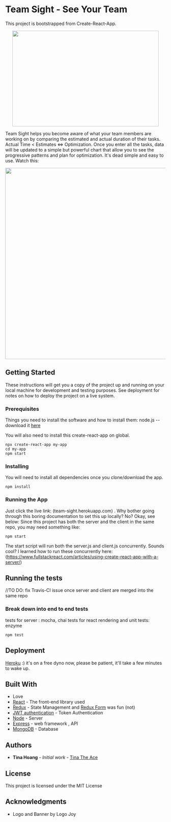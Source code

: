 # Team Sight - See Your Team

This project is bootstrapped from Create-React-App.

<p align="center">
  <img width="460" height="300" src="https://raw.githubusercontent.com/nnh242/Team-Sight-App-with-API/deploy-branch/public/banner.png">
</p>

Team Sight helps you become aware of what your team members are working on by comparing the estimated and actual duration of their tasks. Actual Time < Estimates <=> Optimization. Once you enter all the tasks, data will be updated to a simple but powerful chart that allow you to see the progressive patterns and plan for optimization. It's dead simple and easy to use. Watch this:

<p align="center">
  <img width="800" height="600" src ="https://raw.githubusercontent.com/nnh242/Team-Sight-App-with-API/deploy-branch/public/teamsight-play.gif">
</p>

## Getting Started

These instructions will get you a copy of the project up and running on your local machine for development and testing purposes. See deployment for notes on how to deploy the project on a live system.

### Prerequisites

Things you need to install the software and how to install them:
node.js -- download it [here](https://nodejs.org/en/)

You will also need to install this create-react-app on global.

```
npx create-react-app my-app
cd my-app
npm start
```

### Installing

You will need to install all dependencies once you clone/download the app.

```
npm install
```
### Running the App
Just click the live link: (team-sight.herokuapp.com)  . Why bother going through this boring documentation to set this up locally? No? Okay, see below:
Since this project has both the server and the client in the same repo, you may need something like:

```
npm start
```
The start script will run both the server.js and client.js concurrently.
Sounds cool? I learned how to run these concurrently here: (https://www.fullstackreact.com/articles/using-create-react-app-with-a-server/)

## Running the tests

//TO DO: fix Travis-CI issue once server and client are merged into the same repo

### Break down into end to end tests

tests for server : mocha, chai
tests for react rendering and unit tests: enzyme

```
npm test
```

## Deployment

[Heroku](https://www.fullstackreact.com/articles/deploying-a-react-app-with-a-server/) :) it's on a free dyno now, please be patient, it'll take a few minutes to wake up.

## Built With
* Love
* [React](https://github.com/facebook/create-react-app/blob/master/README.md#getting-started) - The front-end library used
* [Redux](https://redux.js.org/) - State Management and [Redux Form](https://redux-form.com/7.3.0/) was fun (not)
* [JWT authentication](https://jwt.io/) - Token Authentication
* [Node](https://nodejs.org/en/) - Server
* [Express](https://expressjs.com/) - web framework , API
* [MongoDB](https://www.mongodb.com/) - Database

## Authors

* **Tina Hoang** - *Initial work* - [Tina The Ace](https://github.com/nnh242)

## License

This project is licensed under the MIT License

## Acknowledgments

* Logo and Banner by Logo Joy
